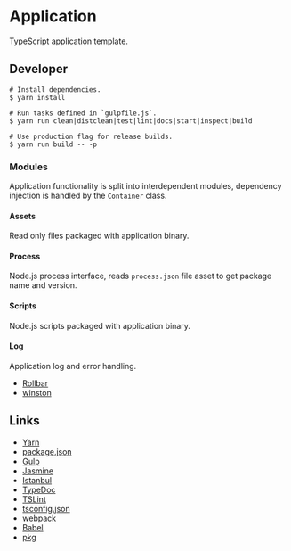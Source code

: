 # Application

TypeScript application template.

## Developer

```Shell
# Install dependencies.
$ yarn install

# Run tasks defined in `gulpfile.js`.
$ yarn run clean|distclean|test|lint|docs|start|inspect|build

# Use production flag for release builds.
$ yarn run build -- -p
```

### Modules

Application functionality is split into interdependent modules, dependency injection is handled by the `Container` class.

#### Assets

Read only files packaged with application binary.

#### Process

Node.js process interface, reads `process.json` file asset to get package name and version.

#### Scripts

Node.js scripts packaged with application binary.

#### Log

Application log and error handling.

-   [Rollbar](https://rollbar.com/)
-   [winston](https://github.com/winstonjs/winston)

## Links

-   [Yarn](https://yarnpkg.com/en/docs/cli/)
-   [package.json](https://docs.npmjs.com/files/package.json)
-   [Gulp](http://gulpjs.com/)
-   [Jasmine](https://jasmine.github.io/)
-   [Istanbul](http://gotwarlost.github.io/istanbul/)
-   [TypeDoc](https://github.com/TypeStrong/typedoc)
-   [TSLint](https://palantir.github.io/tslint/)
-   [tsconfig.json](https://www.typescriptlang.org/docs/handbook/tsconfig-json.html)
-   [webpack](https://webpack.js.org/configuration/)
-   [Babel](https://babeljs.io/)
-   [pkg](https://github.com/zeit/pkg)
